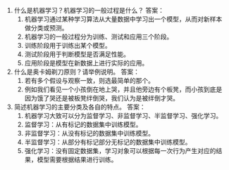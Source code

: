 1. 什么是机器学习？机器学习的一般过程是什么？
答案：
	1. 机器学习通过某种学习算法从大量数据中学习出一个模型，从而对新样本做分类或预测。
	2. 机器学习的一般过程分为训练、测试和应用三个阶段。
	3. 训练阶段用于训练出某个模型。
	4. 测试阶段用于判断模型是否满足性能。
	5. 应用阶段是模型在新数据上进行实际的应用。
2. 什么是奥卡姆剃刀原则？请举例说明。
答案：
	1. 若有多个假设与观察一致，则选最简单的那个。
	2. 例如我们看见一个小孩倒在地上哭，并且他旁边有个板凳，而小孩到底是因为饿了哭还是被板凳绊倒哭，我们认为是被绊倒才哭。
3. 简述机器学习的主要分类及各自的特点。
答案：
	1. 机器学习大致可以分为监督学习、非监督学习、半监督学习、强化学习。
	2. 监督学习：从有标记的数据集中训练模型。
	3. 非监督学习：从没有标记的数据集中训练模型。
	4. 半监督学习：从部分有标记部分无标记的数据集中训练模型。
	5. 强化学习：没有固定数据集，学习对象可以根据每一次行为产生对应的结果，模型需要根据结果进行训练。